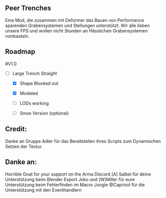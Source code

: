 ## Peer Trenches
Eine Mod, die zusammen mit Deformer das Bauen von Performance sparenden Grabensystemen und Stellungen unterstützt. Wir alle lieben unsere FPS und wollen nicht Stunden an Hässlichen Grabensystemen rumbasteln.

## Roadmap

#V1.0

- [ ] Large Trench Straight
    - [x] Shape Blocked out
    - [x] Modeled
    - [ ] LODs working
    - [ ] Snow Version (optional)


## Credit:
Danke an Gruppe Adler für das Bereitstellen ihres Scripts zum Dynamischen Setzen der Textur.

## Danke an:
Horrible Goat for your support on the Arma Discord
[A] Salbei für deine Unterstützung beim Blender Export
Joko und [W]Miller für eure Unterstützung beim Fehlerfinden im Macro Jungle
@Caprisol für die Unterstützung mit den Eventhandlern
